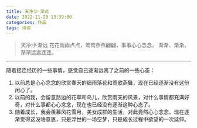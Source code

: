 ```yaml
---
title: 天净沙·渐远
date: 2022-11-20 13:39:00
categories: 作品
tags: 诗词
---
```


> 天净沙·渐远
> 花花雨雨点点，莺莺燕燕翩翩，事事心心念念。
> 渐渐、渐渐。渐渐远远连连。

---
随着接连经历的一些事情，感觉自己逐渐远离了之前的一些心态：
1. 以前总是心心念念的欣赏春天的细雨落花和莺歌燕舞，现在已经逐渐没有这份闲心了。
2. 以前的我，会留意路边的花草和鸟儿，欣赏雨天的风景，对什么事情都充满好奇，对什么事都心心念念，现在也已经没有逐渐这种心态了。
3. 随着成长，我会羡慕风花雪月，美女成群的生活，对此竟然心心念念，现在逐渐觉得这没啥意思，只是浮世的一场空梦，只是成长过程中欲望的一次延伸。
